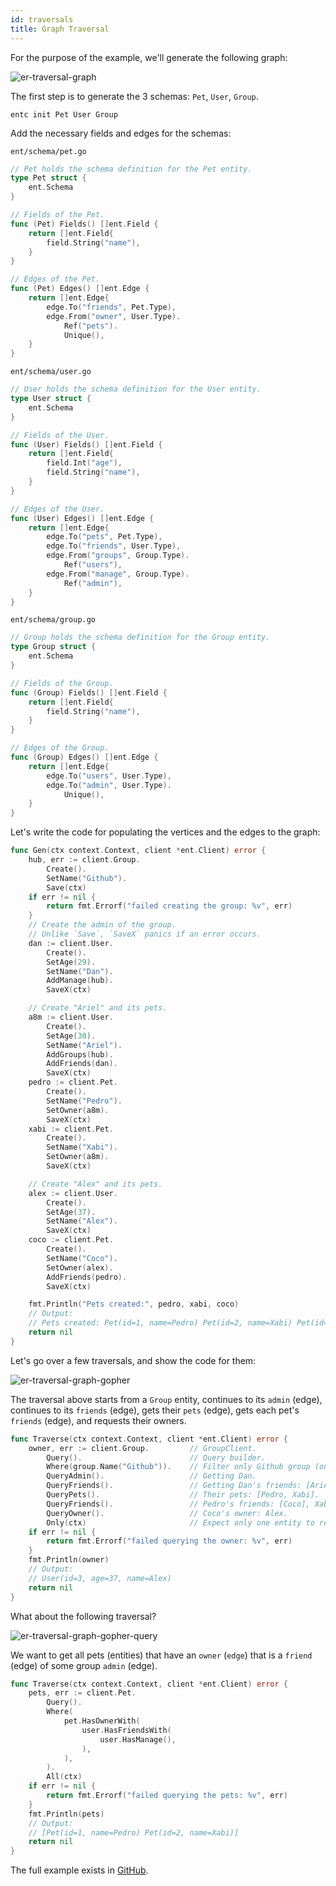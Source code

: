 ```yaml
---
id: traversals
title: Graph Traversal
---
```


For the purpose of the example, we'll generate the following graph:


![er-traversal-graph](https://entgo.io/assets/er_traversal_graph.png)

The first step is to generate the 3 schemas: `Pet`, `User`, `Group`.

```console
entc init Pet User Group
```

Add the necessary fields and edges for the schemas:

`ent/schema/pet.go`

```go
// Pet holds the schema definition for the Pet entity.
type Pet struct {
	ent.Schema
}

// Fields of the Pet.
func (Pet) Fields() []ent.Field {
	return []ent.Field{
		field.String("name"),
	}
}

// Edges of the Pet.
func (Pet) Edges() []ent.Edge {
	return []ent.Edge{
		edge.To("friends", Pet.Type),
		edge.From("owner", User.Type).
			Ref("pets").
			Unique(),
	}
}
``` 

`ent/schema/user.go`

```go
// User holds the schema definition for the User entity.
type User struct {
	ent.Schema
}

// Fields of the User.
func (User) Fields() []ent.Field {
	return []ent.Field{
		field.Int("age"),
		field.String("name"),
	}
}

// Edges of the User.
func (User) Edges() []ent.Edge {
	return []ent.Edge{
		edge.To("pets", Pet.Type),
		edge.To("friends", User.Type),
		edge.From("groups", Group.Type).
			Ref("users"),
		edge.From("manage", Group.Type).
			Ref("admin"),
	}
}
``` 

`ent/schema/group.go`

```go
// Group holds the schema definition for the Group entity.
type Group struct {
	ent.Schema
}

// Fields of the Group.
func (Group) Fields() []ent.Field {
	return []ent.Field{
		field.String("name"),
	}
}

// Edges of the Group.
func (Group) Edges() []ent.Edge {
	return []ent.Edge{
		edge.To("users", User.Type),
		edge.To("admin", User.Type).
			Unique(),
	}
}
``` 

Let's write the code for populating the vertices and the edges to the graph:

```go
func Gen(ctx context.Context, client *ent.Client) error {
	hub, err := client.Group.
		Create().
		SetName("Github").
		Save(ctx)
	if err != nil {
		return fmt.Errorf("failed creating the group: %v", err)
	}
	// Create the admin of the group.
	// Unlike `Save`, `SaveX` panics if an error occurs.
	dan := client.User.
		Create().
		SetAge(29).
		SetName("Dan").
		AddManage(hub).
		SaveX(ctx)

	// Create "Ariel" and its pets.
	a8m := client.User.
		Create().
		SetAge(30).
		SetName("Ariel").
		AddGroups(hub).
		AddFriends(dan).
		SaveX(ctx)
	pedro := client.Pet.
		Create().
		SetName("Pedro").
		SetOwner(a8m).
		SaveX(ctx)
	xabi := client.Pet.
		Create().
		SetName("Xabi").
		SetOwner(a8m).
		SaveX(ctx)

	// Create "Alex" and its pets.
	alex := client.User.
		Create().
		SetAge(37).
		SetName("Alex").
		SaveX(ctx)
	coco := client.Pet.
		Create().
		SetName("Coco").
		SetOwner(alex).
		AddFriends(pedro).
		SaveX(ctx)

	fmt.Println("Pets created:", pedro, xabi, coco)
	// Output:
	// Pets created: Pet(id=1, name=Pedro) Pet(id=2, name=Xabi) Pet(id=3, name=Coco)
	return nil
}
```

Let's go over a few traversals, and show the code for them:

![er-traversal-graph-gopher](https://entgo.io/assets/er_traversal_graph_gopher.png)

The traversal above starts from a `Group` entity, continues to its `admin` (edge),
continues to its `friends` (edge), gets their `pets` (edge), gets each pet's `friends` (edge),
and requests their owners. 

```go
func Traverse(ctx context.Context, client *ent.Client) error {
	owner, err := client.Group.			// GroupClient.
		Query().                     	// Query builder.
		Where(group.Name("Github")). 	// Filter only Github group (only 1).
		QueryAdmin().                	// Getting Dan.
		QueryFriends().              	// Getting Dan's friends: [Ariel].
		QueryPets().                 	// Their pets: [Pedro, Xabi].
		QueryFriends().              	// Pedro's friends: [Coco], Xabi's friends: [].
		QueryOwner().                	// Coco's owner: Alex.
		Only(ctx)                    	// Expect only one entity to return in the query.
	if err != nil {
		return fmt.Errorf("failed querying the owner: %v", err)
	}
	fmt.Println(owner)
	// Output:
	// User(id=3, age=37, name=Alex)
	return nil
}
```

What about the following traversal?

![er-traversal-graph-gopher-query](https://entgo.io/assets/er_traversal_graph_gopher_query.png)

We want to get all pets (entities) that have an `owner` (`edge`) that is a `friend`
(edge) of some group `admin` (edge).

```go
func Traverse(ctx context.Context, client *ent.Client) error {
	pets, err := client.Pet.
		Query().
		Where(
			pet.HasOwnerWith(
				user.HasFriendsWith(
					user.HasManage(),
				),
			),
		).
		All(ctx)
	if err != nil {
		return fmt.Errorf("failed querying the pets: %v", err)
	}
	fmt.Println(pets)
	// Output:
	// [Pet(id=1, name=Pedro) Pet(id=2, name=Xabi)]
	return nil
}
```

The full example exists in [GitHub](https://github.com/facebook/ent/tree/master/examples/traversal).
